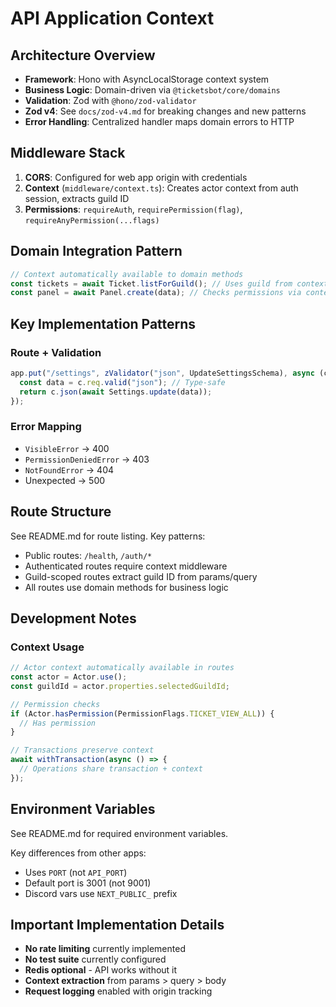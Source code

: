 # API Application Context

## Architecture Overview

- **Framework**: Hono with AsyncLocalStorage context system
- **Business Logic**: Domain-driven via `@ticketsbot/core/domains`
- **Validation**: Zod with `@hono/zod-validator`
- **Zod v4**: See `docs/zod-v4.md` for breaking changes and new patterns
- **Error Handling**: Centralized handler maps domain errors to HTTP

## Middleware Stack

1. **CORS**: Configured for web app origin with credentials
2. **Context** (`middleware/context.ts`): Creates actor context from auth session, extracts guild ID
3. **Permissions**: `requireAuth`, `requirePermission(flag)`, `requireAnyPermission(...flags)`

## Domain Integration Pattern

```typescript
// Context automatically available to domain methods
const tickets = await Ticket.listForGuild(); // Uses guild from context
const panel = await Panel.create(data); // Checks permissions via context
```

## Key Implementation Patterns

### Route + Validation

```typescript
app.put("/settings", zValidator("json", UpdateSettingsSchema), async (c) => {
  const data = c.req.valid("json"); // Type-safe
  return c.json(await Settings.update(data));
});
```

### Error Mapping

- `VisibleError` → 400
- `PermissionDeniedError` → 403
- `NotFoundError` → 404
- Unexpected → 500

## Route Structure

See README.md for route listing. Key patterns:

- Public routes: `/health`, `/auth/*`
- Authenticated routes require context middleware
- Guild-scoped routes extract guild ID from params/query
- All routes use domain methods for business logic

## Development Notes

### Context Usage

```typescript
// Actor context automatically available in routes
const actor = Actor.use();
const guildId = actor.properties.selectedGuildId;

// Permission checks
if (Actor.hasPermission(PermissionFlags.TICKET_VIEW_ALL)) {
  // Has permission
}

// Transactions preserve context
await withTransaction(async () => {
  // Operations share transaction + context
});
```

## Environment Variables

See README.md for required environment variables.

Key differences from other apps:

- Uses `PORT` (not `API_PORT`)
- Default port is 3001 (not 9001)
- Discord vars use `NEXT_PUBLIC_` prefix

## Important Implementation Details

- **No rate limiting** currently implemented
- **No test suite** currently configured
- **Redis optional** - API works without it
- **Context extraction** from params > query > body
- **Request logging** enabled with origin tracking
